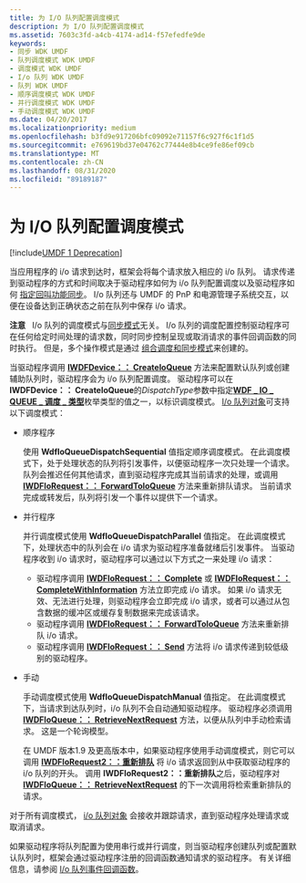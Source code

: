 ```yaml
---
title: 为 I/O 队列配置调度模式
description: 为 I/O 队列配置调度模式
ms.assetid: 7603c3fd-a4cb-4174-ad14-f57efedfe9de
keywords:
- 同步 WDK UMDF
- 队列调度模式 WDK UMDF
- 调度模式 WDK UMDF
- I/o 队列 WDK UMDF
- 队列 WDK UMDF
- 顺序调度模式 WDK UMDF
- 并行调度模式 WDK UMDF
- 手动调度模式 WDK UMDF
ms.date: 04/20/2017
ms.localizationpriority: medium
ms.openlocfilehash: b3fd9e917206bfc09092e71157f6c927f6c1f1d5
ms.sourcegitcommit: e769619bd37e04762c77444e8b4ce9fe86ef09cb
ms.translationtype: MT
ms.contentlocale: zh-CN
ms.lasthandoff: 08/31/2020
ms.locfileid: "89189187"
---
```

# <a name="configuring-dispatch-mode-for-an-io-queue"></a>为 I/O 队列配置调度模式


[!include[UMDF 1 Deprecation](../includes/umdf-1-deprecation.md)]

当应用程序的 i/o 请求到达时，框架会将每个请求放入相应的 i/o 队列。 请求传递到驱动程序的方式和时间取决于驱动程序如何为 i/o 队列配置调度以及驱动程序如何 [指定回叫功能同步](specifying-a-callback-synchronization-mode.md)。 I/o 队列还与 UMDF 的 PnP 和电源管理子系统交互，以便在设备达到正确状态之前在队列中保存 i/o 请求。

**注意**   I/o 队列的调度模式与[同步模式](specifying-a-callback-synchronization-mode.md)无关。 I/o 队列的调度配置控制驱动程序可在任何给定时间处理的请求数，同时同步控制呈现或取消请求的事件回调函数的同时执行。 但是，多个操作模式是通过 [组合调度和同步模式](combining-dispatch-and-synchronization-modes.md)来创建的。

 

当驱动程序调用 [**IWDFDevice：： CreateIoQueue**](/windows-hardware/drivers/ddi/wudfddi/nf-wudfddi-iwdfdevice-createioqueue) 方法来配置默认队列或创建辅助队列时，驱动程序会为 i/o 队列配置调度。 驱动程序可以在**IWDFDevice：： CreateIoQueue**的*DispatchType*参数中指定[**WDF \_ IO \_ QUEUE \_ 调度 \_ 类型**](/windows-hardware/drivers/ddi/wdfio/ne-wdfio-_wdf_io_queue_dispatch_type)枚举类型的值之一，以标识调度模式。 [I/o 队列对象](framework-i-o-queue-object.md)可支持以下调度模式：

-   顺序程序

    使用 **WdfIoQueueDispatchSequential** 值指定顺序调度模式。 在此调度模式下，处于处理状态的队列将引发事件，以便驱动程序一次只处理一个请求。 队列会推迟任何其他请求，直到驱动程序完成其当前请求的处理，或调用 [**IWDFIoRequest：： ForwardToIoQueue**](/windows-hardware/drivers/ddi/wudfddi/nf-wudfddi-iwdfiorequest-forwardtoioqueue) 方法来重新排队请求。 当前请求完成或转发后，队列将引发一个事件以提供下一个请求。

-   并行程序

    并行调度模式使用 **WdfIoQueueDispatchParallel** 值指定。 在此调度模式下，处理状态中的队列会在 i/o 请求为驱动程序准备就绪后引发事件。 当驱动程序收到 i/o 请求时，驱动程序可以通过以下方式之一来处理 i/o 请求：

    -   驱动程序调用 [**IWDFIoRequest：： Complete**](/windows-hardware/drivers/ddi/wudfddi/nf-wudfddi-iwdfiorequest-complete) 或 [**IWDFIoRequest：： CompleteWithInformation**](/windows-hardware/drivers/ddi/wudfddi/nf-wudfddi-iwdfiorequest-completewithinformation) 方法立即完成 i/o 请求。 如果 i/o 请求无效、无法进行处理，则驱动程序会立即完成 i/o 请求，或者可以通过从包含数据的缓冲区或缓存复制数据来完成该请求。
    -   驱动程序调用 [**IWDFIoRequest：： ForwardToIoQueue**](/windows-hardware/drivers/ddi/wudfddi/nf-wudfddi-iwdfiorequest-forwardtoioqueue) 方法来重新排队 i/o 请求。
    -   驱动程序调用 [**IWDFIoRequest：： Send**](/windows-hardware/drivers/ddi/wudfddi/nf-wudfddi-iwdfiorequest-send) 方法将 i/o 请求传递到较低级别的驱动程序。
-   手动

    手动调度模式使用 **WdfIoQueueDispatchManual** 值指定。 在此调度模式下，当请求到达队列时，i/o 队列不会自动通知驱动程序。 驱动程序必须调用 [**IWDFIoQueue：： RetrieveNextRequest**](/windows-hardware/drivers/ddi/wudfddi/nf-wudfddi-iwdfioqueue-retrievenextrequest) 方法，以便从队列中手动检索请求。 这是一个轮询模型。

    在 UMDF 版本1.9 及更高版本中，如果驱动程序使用手动调度模式，则它可以调用 [**IWDFIoRequest2：：重新排队**](/windows-hardware/drivers/ddi/wudfddi/nf-wudfddi-iwdfiorequest2-requeue) 将 i/o 请求返回到从中获取驱动程序的 i/o 队列的开头。 调用 **IWDFIoRequest2：：重新排队**之后，驱动程序对 [**IWDFIoQueue：： RetrieveNextRequest**](/windows-hardware/drivers/ddi/wudfddi/nf-wudfddi-iwdfioqueue-retrievenextrequest) 的下一次调用将检索重新排队的请求。

对于所有调度模式， [i/o 队列对象](framework-i-o-queue-object.md) 会接收并跟踪请求，直到驱动程序处理请求或取消请求。

如果驱动程序将队列配置为使用串行或并行调度，则当驱动程序创建队列或配置默认队列时，框架会通过驱动程序注册的回调函数通知请求的驱动程序。 有关详细信息，请参阅 [I/o 队列事件回调函数](i-o-queue-event-callback-functions.md)。

 


